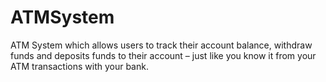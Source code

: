 # ATMSystem
ATM System which allows users to track their account balance, withdraw funds and deposits funds to their account – just like you know it from your ATM transactions with your bank.

